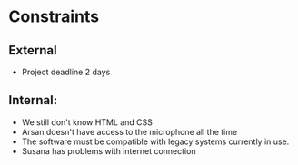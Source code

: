 # Constraints

## External

- Project deadline 2 days

## Internal:

- We still don't know HTML and CSS
- Arsan doesn't have access to the microphone all the time
- The software must be compatible with legacy systems currently in use.
- Susana has problems with internet connection
